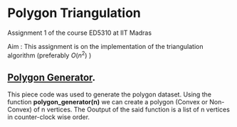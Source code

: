 # Polygon Triangulation
Assignment 1 of the course ED5310 at IIT Madras

Aim :  This assignment is on the implementation of the triangulation algorithm (preferably $O(n^2)$ )

## [Polygon Generator]([https://www.google.com/](https://github.com/berserank/Polygon-Triangulation/blob/main/polygon_generator.py)https://github.com/berserank/Polygon-Triangulation/blob/main/polygon_generator.py).

This piece code was used to generate the polygon dataset. Using the function __polygon_generator(n)__ we can create a polygon (Convex or Non-Convex) of n vertices. The Ooutput of the said function is a list of n vertices in counter-clock wise order.

